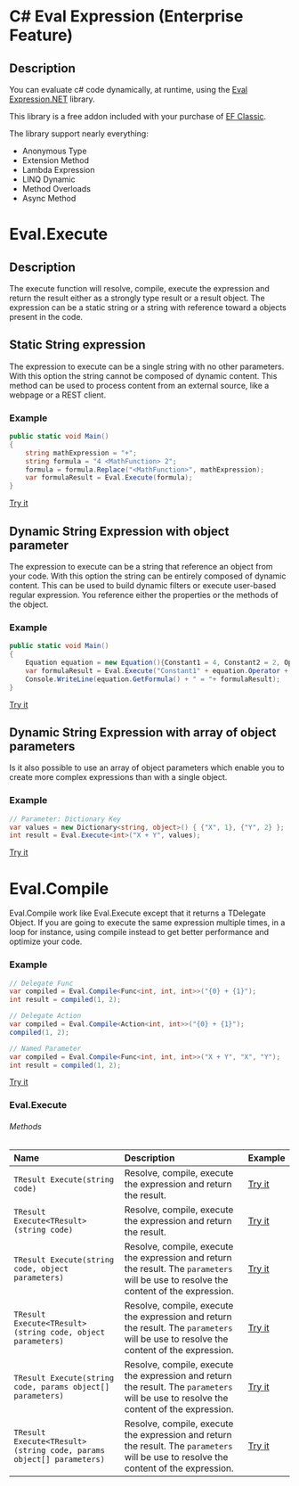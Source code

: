 # C# Eval Expression (Enterprise Feature)

## Description
You can evaluate c# code dynamically, at runtime, using the [Eval Expression.NET](http://eval-expression.net/) library.

This library is a free addon included with your purchase of [EF Classic](https://entityframework-classic.net/pricing).

The library support nearly everything:
- Anonymous Type
- Extension Method
- Lambda Expression
- LINQ Dynamic
- Method Overloads
- Async Method

# Eval.Execute

## Description
The execute function will resolve, compile, execute the expression and return the result either as a strongly type result or a result object. The expression can be a static string or a string with reference toward a objects present in the code.

## Static String expression
The expression to execute can be a single string with no other parameters. With this option the string cannot be composed of dynamic content. This method can be used to process content from an external source, like a webpage or a REST client.

### Example
```csharp
public static void Main()
{
	string mathExpression = "+";	
	string formula = "4 <MathFunction> 2";		
	formula = formula.Replace("<MathFunction>", mathExpression);
	var formulaResult = Eval.Execute(formula);
}
```
[Try it](https://dotnetfiddle.net/E2oeb7)

## Dynamic String Expression with object parameter
The expression to execute can be a string that reference an object from your code. With this option the string can be entirely composed of dynamic content. This can be used to build dynamic filters or execute user-based regular expression. You reference either the properties or the methods of the object.

### Example

```csharp
public static void Main()
{
	Equation equation = new Equation(){Constant1 = 4, Constant2 = 2, Operator = "+"};
	var formulaResult = Eval.Execute("Constant1" + equation.Operator + "Constant2", equation);
	Console.WriteLine(equation.GetFormula() + " = "+ formulaResult);
}
```
[Try it](https://dotnetfiddle.net/nCKYkL)

## Dynamic String Expression with array of object parameters
Is it also possible to use an array of object parameters which enable you to create more complex expressions than with a single object.
### Example

```csharp
// Parameter: Dictionary Key
var values = new Dictionary<string, object>() { {"X", 1}, {"Y", 2} };
int result = Eval.Execute<int>("X + Y", values);
```

[Try it]()

# Eval.Compile
Eval.Compile work like Eval.Execute except that it returns a TDelegate Object.
If you are going to execute the same expression multiple times, in a loop for instance, using compile instead to get better performance and optimize your code.

### Example
```csharp
// Delegate Func
var compiled = Eval.Compile<Func<int, int, int>>("{0} + {1}");
int result = compiled(1, 2);

// Delegate Action
var compiled = Eval.Compile<Action<int, int>>("{0} + {1}");
compiled(1, 2);

// Named Parameter
var compiled = Eval.Compile<Func<int, int, int>>("X + Y", "X", "Y");
int result = compiled(1, 2);
```

[Try it](https://dotnetfiddle.net/MBHlX8)


### Eval.Execute

###### Methods

| Name | Description | Example |
| :--- | :---------- | :------ |
| `TResult Execute(string code)` | Resolve, compile, execute the expression and return the result. | [Try it](https://dotnetfiddle.net/lqfF8b) |
| `TResult Execute<TResult>(string code)` | Resolve, compile, execute the expression and return the result. | [Try it](https://dotnetfiddle.net/lqfF8b) |
| `TResult Execute(string code, object parameters)` | Resolve, compile, execute the expression and return the result. The `parameters` will be use to resolve the content of the expression. | [Try it](https://dotnetfiddle.net/lqfF8b) |
| `TResult Execute<TResult>(string code, object parameters)` | Resolve, compile, execute the expression and return the result. The `parameters` will be use to resolve the content of the expression.| [Try it](https://dotnetfiddle.net/lqfF8b) |
| `TResult Execute(string code, params object[] parameters)` | Resolve, compile, execute the expression and return the result. The `parameters` will be use to resolve the content of the expression.| [Try it](https://dotnetfiddle.net/lqfF8b) |
| `TResult Execute<TResult>(string code, params object[] parameters)` | Resolve, compile, execute the expression and return the result. The `parameters` will be use to resolve the content of the expression. | [Try it](https://dotnetfiddle.net/lqfF8b) |





